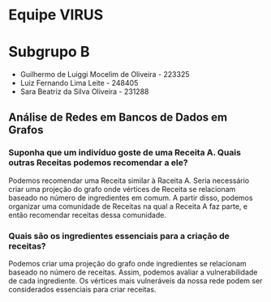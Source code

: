 # Equipe VIRUS

# Subgrupo B
* Guilhermo de Luiggi Mocelim de Oliveira - 223325
* Luiz Fernando Lima Leite - 248405
* Sara Beatriz da Silva Oliveira - 231288


## Análise de Redes em Bancos de Dados em Grafos

### Suponha que um indivíduo goste de uma Receita A. Quais outras Receitas podemos recomendar a ele?
Podemos recomendar uma Receita similar à Raceita A.
Seria necessário criar uma projeção do grafo onde vértices de Receita se relacionam baseado no número de ingredientes em comum.
A partir disso, podemos organizar uma comunidade de Receitas na qual a Receita A faz parte, e então recomendar receitas dessa comunidade.

### Quais são os ingredientes essenciais para a criação de receitas?
Podemos criar uma projeção do grafo onde ingredientes se relacionam baseado no número de receitas. Assim, podemos avaliar a vulnerabilidade de cada ingrediente. Os vértices mais vulneráveis da nossa rede podem ser considerados essenciais para criar receitas.